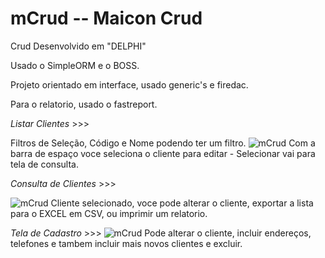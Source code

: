 # mCrud -- Maicon Crud
  Crud Desenvolvido em "DELPHI"
  
  
  Usado o SimpleORM e o BOSS.
  
  Projeto orientado em interface, usado generic's e firedac.
  
  Para o relatorio, usado o fastreport.
  
  
*Listar Clientes* >>>


Filtros de Seleção, Código e Nome podendo ter um filtro.
![mCrud](https://user-images.githubusercontent.com/84293353/176059333-1e4b4816-f53e-4e83-bc58-ef7283a2ac97.png)
Com a barra de espaço voce seleciona o cliente para editar - Selecionar vai para tela de consulta.



*Consulta de Clientes* >>>


![mCrud](https://user-images.githubusercontent.com/84293353/176059504-cec6a27c-0c5b-48d6-b6c4-f0d0e6261dc9.png)
Cliente selecionado, voce pode alterar o cliente, exportar a lista para o EXCEL em CSV, ou imprimir um relatorio. 



*Tela de Cadastro* >>>
![mCrud](https://user-images.githubusercontent.com/84293353/176059587-d189dbea-e11b-4721-824c-80e0b716f5ba.png)
 Pode alterar o cliente, incluir endereços, telefones e tambem incluir mais novos clientes e excluir.



